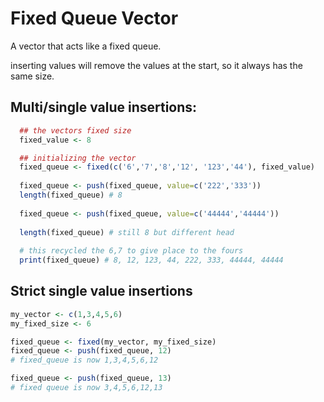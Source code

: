 # Fixed Queue Vector

A vector that acts like a fixed queue.  

inserting values will remove the values at the start, so it always has the same size.

## Multi/single value insertions:

```R
  ## the vectors fixed size
  fixed_value <- 8

  ## initializing the vector
  fixed_queue <- fixed(c('6','7','8','12', '123','44'), fixed_value)
 
  fixed_queue <- push(fixed_queue, value=c('222','333'))
  length(fixed_queue) # 8
  
  fixed_queue <- push(fixed_queue, value=c('44444','44444'))
  
  length(fixed_queue) # still 8 but different head
  
  # this recycled the 6,7 to give place to the fours
  print(fixed_queue) # 8, 12, 123, 44, 222, 333, 44444, 44444
```
 
## Strict single value insertions

```R
my_vector <- c(1,3,4,5,6)
my_fixed_size <- 6

fixed_queue <- fixed(my_vector, my_fixed_size)
fixed_queue <- push(fixed_queue, 12)
# fixed_queue is now 1,3,4,5,6,12

fixed_queue <- push(fixed_queue, 13)
# fixed queue is now 3,4,5,6,12,13

```

